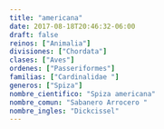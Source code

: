 ```yaml
---
title: "americana"
date: 2017-08-18T20:46:32-06:00
draft: false
reinos: ["Animalia"]
divisiones: ["Chordata"]
clases: ["Aves"]
ordenes: ["Passeriformes"]
familias: ["Cardinalidae "]
generos: ["Spiza"]
nombre_cientifico: "Spiza americana"
nombre_comun: "Sabanero Arrocero "
nombre_ingles: "Dickcissel"
---
```

